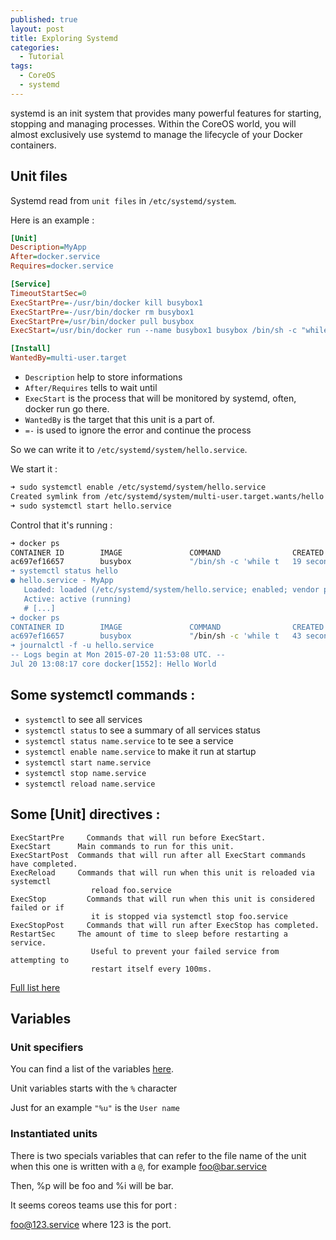 ```yaml
---
published: true
layout: post
title: Exploring Systemd
categories:
  - Tutorial
tags:
  - CoreOS
  - systemd
---
```


systemd is an init system that provides many powerful features for starting, stopping and managing processes. Within the CoreOS world, you will almost exclusively use systemd to manage the lifecycle of your Docker containers.

## Unit files

Systemd read from `unit files` in `/etc/systemd/system`.

Here is an example :

```ini
[Unit]
Description=MyApp
After=docker.service
Requires=docker.service

[Service]
TimeoutStartSec=0
ExecStartPre=-/usr/bin/docker kill busybox1
ExecStartPre=-/usr/bin/docker rm busybox1
ExecStartPre=/usr/bin/docker pull busybox
ExecStart=/usr/bin/docker run --name busybox1 busybox /bin/sh -c "while true; do echo Hello World; sleep 1; done"

[Install]
WantedBy=multi-user.target
```

- `Description` help to store informations
- `After/Requires` tells to wait until
- `ExecStart` is the process that will be monitored by systemd, often, docker run go there.
- `WantedBy` is the target that this unit is a part of.
- `=-` is used to ignore the error and continue the process

So we can write it to `/etc/systemd/system/hello.service`.

We start it :

```bash
➜ sudo systemctl enable /etc/systemd/system/hello.service
Created symlink from /etc/systemd/system/multi-user.target.wants/hello.service to /etc/systemd/system/hello.service.
➜ sudo systemctl start hello.service
```

Control that it's running :

```bash
➜ docker ps
CONTAINER ID        IMAGE               COMMAND                CREATED             STATUS              PORTS               NAMES
ac697ef16657        busybox             "/bin/sh -c 'while t   19 seconds ago      Up 19 seconds                           busybox1
➜ systemctl status hello
● hello.service - MyApp
   Loaded: loaded (/etc/systemd/system/hello.service; enabled; vendor preset: disabled)
   Active: active (running)
   # [...]
➜ docker ps
CONTAINER ID        IMAGE               COMMAND                CREATED             STATUS              PORTS               NAMES
ac697ef16657        busybox             "/bin/sh -c 'while t   43 seconds ago      Up 42 seconds                           busybox1
➜ journalctl -f -u hello.service
-- Logs begin at Mon 2015-07-20 11:53:08 UTC. --
Jul 20 13:08:17 core docker[1552]: Hello World
```

## Some systemctl commands :

- `systemctl` to see all services
- `systemctl status` to see a summary of all services status
- `systemctl status name.service` to te see a service
- `systemctl enable name.service` to make it run at startup
- `systemctl start name.service`
- `systemctl stop name.service`
- `systemctl reload name.service`

## Some [Unit] directives :

```
ExecStartPre 	 Commands that will run before ExecStart.
ExecStart 	   Main commands to run for this unit.
ExecStartPost  Commands that will run after all ExecStart commands have completed.
ExecReload 	   Commands that will run when this unit is reloaded via systemctl
                  reload foo.service
ExecStop 	     Commands that will run when this unit is considered failed or if
                  it is stopped via systemctl stop foo.service
ExecStopPost 	 Commands that will run after ExecStop has completed.
RestartSec 	   The amount of time to sleep before restarting a service.
                  Useful to prevent your failed service from attempting to
                  restart itself every 100ms.
```

[Full list here](http://www.freedesktop.org/software/systemd/man/systemd.service.html)

## Variables

### Unit specifiers

You can find a list of the variables [here](http://www.freedesktop.org/software/systemd/man/systemd.unit.html#Specifiers).

Unit variables starts with the `%` character

Just for an example `"%u"` is the `User name`

### Instantiated units

There is two specials variables that can refer to the file name of the unit when this one is written with a `@`, for example foo@bar.service

Then, %p will be foo and %i will be bar.

It seems coreos teams use this for port :

foo@123.service where 123 is the port.
